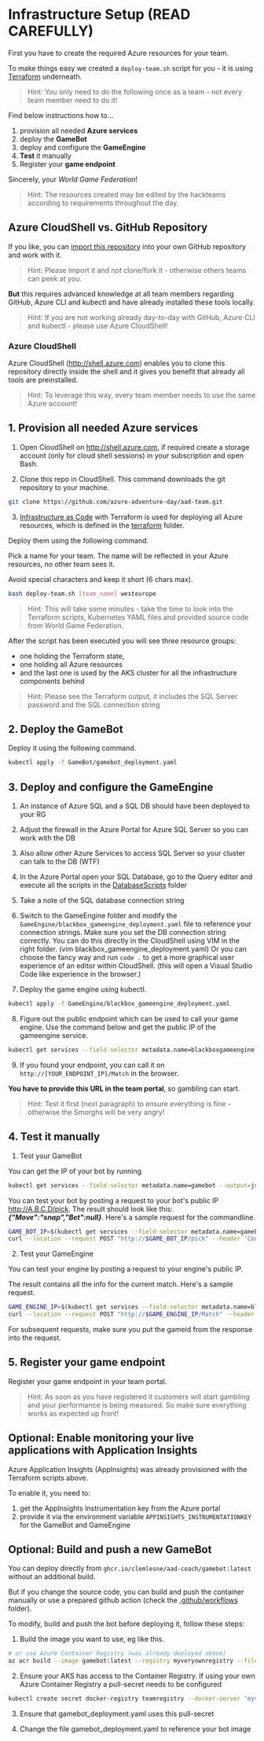 # Infrastructure Setup (READ CAREFULLY)

First you have to create the required Azure resources for your team.

To make things easy we created a `deploy-team.sh` script for you - it is using [Terraform](https://www.terraform.io/intro/index.html) underneath.

> Hint: You only need to do the following once as a team - not every team member need to do it!

Find below instructions how to...

1. provision all needed **Azure services**
2. deploy the **GameBot**
3. deploy and configure the **GameEngine**
4. **Test** it manually
5. Register your **game endpoint**

Sincerely, your _World Game Federation_!

> Hint: The resources created may be edited by the hackteams according to requirements throughout the day.

## Azure CloudShell vs. GitHub Repository

If you like, you can [import this repository](https://docs.github.com/en/github/importing-your-projects-to-github/importing-a-repository-with-github-importer) into your own GitHub repository and work with it.

> Hint: Please import it and _not_ clone/fork it - otherwise others teams can peek at you.

**But** this requires advanced knowledge at all team members regarding GitHub, Azure CLI and kubectl and have already installed these tools locally.

> Hint: If you are not working already day-to-day with GitHub, Azure CLI and kubectl - please use Azure CloudShell!

### Azure CloudShell

Azure CloudShell (http://shell.azure.com) enables you to clone this repository directly inside the shell and it gives you benefit that already all tools are preinstalled.

> Hint: To leverage this way, every team member needs to use the same Azure account!

## 1. Provision all needed Azure services

1. Open CloudShell on http://shell.azure.com, if required create a storage account (only for cloud shell sessions) in your subscription and open Bash.

2. Clone this repo in CloudShell. This command downloads the git repository to your machine.

```bash
git clone https://github.com/azure-adventure-day/aad-team.git
```

3. [Infrastructure as Code](https://devblogs.microsoft.com/devops/what-is-infrastructure-as-code/) with Terraform is used for deploying all Azure resources, which is defined in the [terraform](terraform) folder.

Deploy them using the following command.

Pick a name for your team. The name will be reflected in your Azure resources, no other team sees it.

Avoid special characters and keep it short (6 chars max).

```bash
bash deploy-team.sh [team_name] westeurope
```

> Hint: This will take some minutes - take the time to look into the Terraform scripts, Kubernetes YAML files and provided source code from World Game Federation.

After the script has been executed you will see three resource groups:

- one holding the Terraform state,
- one holding all Azure resources
- and the last one is used by the AKS cluster for all the infrastructure components behind

> Hint: Please see the Terraform output, it includes the SQL Server password and the SQL connection string

## 2. Deploy the GameBot

Deploy it using the following command.

```bash
kubectl apply -f GameBot/gamebot_deployment.yaml
```

## 3. Deploy and configure the GameEngine

1. An instance of Azure SQL and a SQL DB should have been deployed to your RG
2. Adjust the firewall in the Azure Portal for Azure SQL Server so you can work with the DB
3. Also allow other Azure Services to access SQL Server so your cluster can talk to the DB (WTF)
4. In the Azure Portal open your SQL Database, go to the Query editor and execute all the scripts in the [DatabaseScripts](DatabaseScripts) folder
5. Take a note of the SQL database connection string
6. Switch to the GameEngine folder and modify the `GameEngine/blackbox_gameengine_deployment.yaml` file to reference your connection strings. Make sure you set the DB connection string correctly. You can do this directly in the CloudShell using VIM in the right folder. (vim blackbox_gameengine_deployment.yaml) Or you can choose the fancy way and run `code .` to get a more graphical user experience of an editor within CloudShell. (this will open a Visual Studio Code like experience in the browser.)

7. Deploy the game engine using kubectl.

```bash
kubectl apply -f GameEngine/blackbox_gameengine_deployment.yaml
```

8. Figure out the public endpoint which can be used to call your game engine. Use the command below and get the public IP of the gameengine service.

```bash
kubectl get services --field-selector metadata.name=blackboxgameengine --output=jsonpath={.items..status.loadBalancer.ingress..ip}
```

9. If you found your endpoint, you can call it on `http://[YOUR_ENDPOINT_IP]/Match` in the browser.

**You have to provide this URL in the team portal**, so gambling can start.

> Hint: Test it first (next paragraph) to ensure everything is fine - otherwise the Smorghs will be very angry!

## 4. Test it manually

1. Test your GameBot

You can get the IP of your bot by running

```bash
kubectl get services --field-selector metadata.name=gamebot --output=jsonpath={.items..status.loadBalancer.ingress..ip}
```

You can test your bot by posting a request to your bot's public IP http://A.B.C.D/pick. The result should look like this: **_{"Move":"snap","Bet":null}_**. Here's a sample request for the commandline.

```bash
GAME_BOT_IP=$(kubectl get services --field-selector metadata.name=gamebot --output=jsonpath={.items..status.loadBalancer.ingress..ip})
curl --location --request POST "http://$GAME_BOT_IP/pick" --header 'Content-Type: application/json' --data-raw '{"Player1Name":"daniel","MatchId":"42"}'
```

2. Test your GameEngine

You can test your engine by posting a request to your engine's public IP.

The result contains all the info for the current match. Here's a sample request.

```bash
GAME_ENGINE_IP=$(kubectl get services --field-selector metadata.name=blackboxgameengine --output=jsonpath={.items..status.loadBalancer.ingress..ip})
curl --location --request POST "http://$GAME_ENGINE_IP/Match" --header 'Content-Type: application/json' --data-raw '{"ChallengerId":"daniel","Move": "Rock"}'
```

For subsequent requests, make sure you put the gameid from the response into the request.

## 5. Register your game endpoint

Register your game endpoint in your team portal.

> Hint: As soon as you have registered it customers will start gambling and your performance is being measured. So make sure everything works as expected up front!

## Optional: Enable monitoring your live applications with Application Insights

Azure Application Insights (AppInsights) was already provisioned with the Terraform scripts above.

To enable it, you need to:

1. get the AppInsights Instrumentation key from the Azure portal
2. provide it via the environment variable `APPINSIGHTS_INSTRUMENTATIONKEY` for the GameBot and GameEngine

## Optional: Build and push a new GameBot

You can deploy directly from `ghcr.io/clemlesne/aad-coach/gamebot:latest` without an additional build.

But if you change the source code, you can build and push the container manually or use a prepared github action (check the [.github/workflows](.github/workflows) folder).

To modify, build and push the bot before deploying it, follow these steps:

1. Build the image you want to use, eg like this.

```bash
# or use Azure Container Registry (was already deployed above)
az acr build --image gamebot:latest --registry myveryownregistry --file Dockerfile .
```

2. Ensure your AKS has access to the Container Registry. If using your own Azure Container Registry a pull-secret needs to be configured

```bash
kubectl create secret docker-registry teamregistry --docker-server 'myveryownregistry.azurecr.io' --docker-username 'username' --docker-password 'password' --docker-email 'example@example.com'
```

3. Ensure that gamebot_deployment.yaml uses this pull-secret

4. Change the file gamebot_deployment.yaml to reference your bot image
